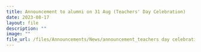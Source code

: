 ```yaml
---
title: Announcement to alumni on 31 Aug (Teachers' Day Celebration)
date: 2023-08-17
layout: file
description: ""
image: ""
file_url: /files/Announcements/News/announcement_teachers day celebrations 2023_r.pdf
---
```

